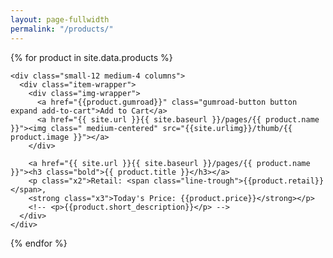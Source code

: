```yaml
---
layout: page-fullwidth
permalink: "/products/"
---
```




<div class="row">

{% for product in site.data.products %}

    <div class="small-12 medium-4 columns">
      <div class="item-wrapper">
        <div class="img-wrapper">
          <a href="{{product.gumroad}}" class="gumroad-button button expand add-to-cart">Add to Cart</a>
          <a href="{{ site.url }}{{ site.baseurl }}/pages/{{ product.name }}"><img class=" medium-centered" src="{{site.urlimg}}/thumb/{{ product.image }}"></a>
        </div>  

        <a href="{{ site.url }}{{ site.baseurl }}/pages/{{ product.name }}"><h3 class="bold">{{ product.title }}</h3></a>
        <p class="x2">Retail: <span class="line-trough">{{product.retail}}</span>, 
        <strong class="x3">Today's Price: {{product.price}}</strong></p>
        <!-- <p>{{product.short_description}}</p> -->
      </div>  
    </div>


  {% endfor %}

  </div>
<!--   title: "Bookshelf"
subheadline: "A Step-by-Step Guide"
teaser: "This step-by-step guide helps you to customize Feeling Responsive to your needs." -->